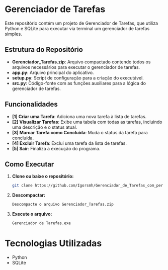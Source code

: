 # Gerenciador de Tarefas

Este repositório contém um projeto de Gerenciador de Tarefas, que utiliza Python e SQLite para executar via terminal um gerenciador de tarefas simples.

## Estrutura do Repositório

- **Gerenciador_Tarefas.zip**: Arquivo compactado contendo todos os arquivos necessários para executar o gerenciador de tarefas.
- **app.py**: Arquivo principal do aplicativo.
- **setup.py**: Script de configuração para a criação do executável.
- **src.py**: Código-fonte com as funções auxiliares para a lógica do gerenciador de tarefas.

## Funcionalidades

- **[1] Criar uma Tarefa**: Adiciona uma nova tarefa à lista de tarefas.
- **[2] Visualizar Tarefas**: Exibe uma tabela com todas as tarefas, incluindo uma descrição e o status atual.
- **[3] Marcar Tarefa como Concluída**: Muda o status da tarefa para concluída.
- **[4] Excluir Tarefa**: Exclui uma tarefa da lista de tarefas.
- **[5] Sair**: Finaliza a execução do programa.

## Como Executar

1. **Clone ou baixe o repositório:**
   ```bash
   git clone https://github.com/Igorsmh/Gerenciador_de_Tarefas_com_persistencia_de_dados.git


2. **Descompactar:**
   ```bash
   Descompacte o arquivo Gerenciador_Tarefas.zip
   ```
3. **Execute o arquivo:**
   ```bash
   Gerenciador de Tarefas.exe
   ```

# Tecnologias Utilizadas

- Python 
- SQLite 
